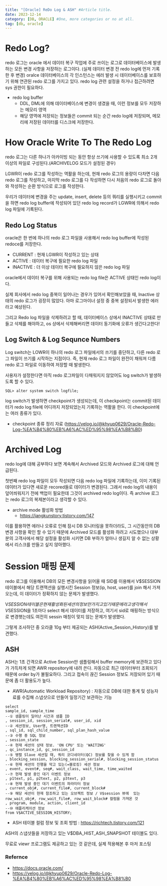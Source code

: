 ```yaml
---
title: "[Oracle] ReDo Log & ASH" #Article title.
date: 2023-12-14
category: [DB, ORACLE] #One, more categories or no at all.
tag: [db, oracle]
---
```


# Redo Log?

redo 로그는 oracle 에서 데이터 복구 작업에 주로 쓰이는 로그로 데이터베이스에 발생하는 모든 변경 사항을 저장하는 로그이다. (실제 데이터 변경 전 redo log에 먼저 기록한 후 변경)
oralce 데이터베이스의 각 인스턴스는 에러 발생 시 데이터베이스를 보호하기 위해 연관된 redo 로그를 가지고 있다.
redo log 관련 설정을 하거나 접근하려면 sys 권한이 필요하다.

- redo log buffer
    - DDL, DML에 의해 데이터베이스에 변경이 생겼을 때, 이런 정보를 모두 저장하는 메모리 영역
    - 해당 영역에 저장되는 정보들은 commit 되는 순간 redo log에 저장되며,  메모리에 저장된 데이터를 디스크에 저장한다.

# How Oracle Write To The Redo Log 

redo 로그는 다른 하나가 아카이빙 되는 동안 항상 쓰기에 사용할 수 있도록 최소 2개 이상의 파일로 구성된다.(ARCHIVELOG 모드가 설정된 경우)

LGWR이 redo 로그를 작성하는 역활을 하는데, 현재 redo 로그의 용량이 다차면 다음 redo 로그를 작성하고, 마지막 redo 로그를 다 작성하면 다시 처음의 redo 로그로 돌아와 작성하는
순환 방식으로 로그를 작성한다.

우리가 데이터에 변경을 주는 update, insert, delete 등의 쿼리를 실행시키고 commit을 하면 redo log buffer에 작성되어 있던 redo log record가 LGWR에 의해서 redo log 파일에 기록된다. 

## Redo Log Status

oracle은 한 번에 하나의 redo 로그 파일을 사용해서 redo log buffer에 작성된 redoce를 저장한다. 

- CURRENT : 현재 LGWR이 작성하고 있는 상태
- ACTIVE : 데이터 복구에 필요한 redo log 파일
- INACTIVE : 더 이상 데이터 복구에 필요하지 않은 redo log 파일

oracle에서 데이터 복구를 위해 사용되는 redo log file은 ACTIVE 상태인 redo log이다.

실제 회사에서 redo log 중복이 일어나는 경우가 있어서 확인해보았을 때, Inactive 상태의 redo 로그가 굉장히 많았다. 아마 로그마이너 설정 중 중복 설정되서 발생한 에러라고 예상된다.

그리고 Redo log 파일을 삭제하려고 할 때, 데이터베이스 상에서 INACTIVE 상태로 만들고 삭제를 해야하고, os 상에서 삭제해버리면 데이터 동기화에 오류가 생긴다고한다!

## Log Switch & Log Sequnce Numbers
Log switch는 LOWR이 하나의 redo 로그 파일에서의 쓰기를 중단하고, 다른 redo 로그 파일이 쓰기를 시작하는 지점이다. 즉, 현재 redo 로그 파일이 완전이 채워져 다름 redo 로그 파일로 이동하여 저장할 때 발생한다.

사용자가 설정한다면 아직 redo 로그파일이 다채워지지 않았어도 log switch가 발생하도록 할 수 있다. 

`SQL> alter system switch logfile;`

log switch가 발생하면 checkpoint가 생성되는데, 이 checkpoint는 commit된 데이터가 redo log file에 어디까지 저장되었는지 기록하는 역활을 한다. 
이 checkpoint에는 여러 종류가 있다.

- checkpoint 종류 정리 자료 (https://velog.io/@khyup0629/Oracle-Redo-Log-%EA%B4%80%EB%A6%AC%ED%95%98%EA%B8%B0)

# Archived Log

redo log에 대해 공부하다 보면 계속해서 Archived 모드와 Archived 로그에 대해 언급된다.

첫번째 redo log 파일이 모두 작성되면 다음 redo log 파일에 기록하는데, 이미 기록된 데이터가 있다면 새로운 recored들로 데이터가 변경된다.
그래서 redo log의 내용이 덮어씌워지기 전에 백업이 필요한데 그것이 archived redo log이다. 즉 archive 로그는  redo 로그의 복제본이라고 생각할 수 있다.

- archive mode 활성화 방법
    - https://jangkunstory.tistory.com/147

이를 활용하면 에러나 오류로 인해 잠시 DB 모니터링을 못하더라도, 그 시간동안의 DB 변경 사항을 확인 할 수 있기 때문에 Archived 모드를 활성화 하려고 시도했으나 대부분의 고객사에서 해당 설정을 활성화 시키면 DB 부하가 얼마나 생길지 알 수 없는 상황에서 리스크를 만들고 싶지 않아했다.


# Session 매핑 문제

redo 로그를 이용해서 DB의 모든 변경사항을 읽어올 때 SID를 이용해서 V$SESSION 테이블에서 해당 트랜잭션을 실행시킨 Session 정보(ip, host, user)를 join 해서 가져오는데, 이 데이터가 정확하지 않는 문제가 발생했다.

V$SESSION 테이블은 현재 활성화된 세션의 정보만 가지고 있기 때문에라고 생각해서 V$SESSION을 1초마다 select 해서 데이터를 저장하고, 여기서 sid로 매핑하는 방식으로 변경햇는데도 여전히 sessin 매칭이 맞지 않는 문제가 발생했다.

그렇게 조사하던 중 오라클 10g 부터 제공되는 ASH(Active_Session_History)를 발견했다. 

## ASH

ASH는 1초 간격으로 Active Session만 샘플링해서 buffer memory에 보관하고 있다가 가득차게 되면 AWR repository에 내려 쓴다. 자동으로 최근 데이터부터 조회되기 때문에 order by가 불필요하다. 그리고 접속이 끊긴 Session 정보도 저장되어 있기 때문에 좀 더 활용도가 높다.

- AWR(Automatic Workload Repository) : 자동으로 DB에 대한 통계 및 성능자료를 수집해 스냅샷으로 만들어 일정기간 보관하는 기능

```
select 
sample_id, sample_time                                                --① 샘플링이 일어난 시간과 샘플 ID
, session_id, session_serial#, user_id, xid                           --② 세션정보, User명, 트랜잭션ID
, sql_id, sql_child_number, sql_plan_hash_value                       --③ 수행 중 SQL 정보
, session_state                                                       --④ 현재 세션의 상태 정보. 'ON CPU' 또는 'WAITING'
, qc_instance_id, gc_session_id                                       --⑤ 병렬 Slave 세션일 때, 쿼리 코디네이터(QC) 정보를 찾을 수 있게 함
, blocking_session, blocking_session_serial#, blocking_session_status --⑥ 현재 세션의 진행을 막고 있는(=블로킹) 세션 정보
, event, event#, seq#, wait_class, wait_time, time_waited             --⑦ 현재 발생 중인 대기 이벤트 정보
, p1text, p1, p2text, p2, p3text, p3                                  --⑧ 현재 발생 중인 대기 이벤트의 파라미터 정보
, current_obj#, current_file#, current_block#                         --⑨ 해당 세션이 현재 참조하고 있는 오브젝트 정보 / V$session 뷰에  있는 row_wait_obj#, row_wait_file#, row_wait_block# 컬럼을 가져온 것
, program, module, action, client_id                                  --⑩ 애플리케이션 정보
from V$ACTIVE_SESSION_HISTORY;
```

- ASH 테이블 컬럼 정보 및 조회 방법 : https://richtech.tistory.com/121

ASH의 스냅샷들을 저장하고 있는 V$DBA_HIST_ASH_SNAPSHOT 테이블도 있다.

무료로 viewr 프로그램도 제공하고 있는 것 같은데, 실제 적용해본 후 마저 포스팅

### Refernce

- https://docs.oracle.com/
- https://velog.io/@khyup0629/Oracle-Redo-Log-%EA%B4%80%EB%A6%AC%ED%95%98%EA%B8%B0